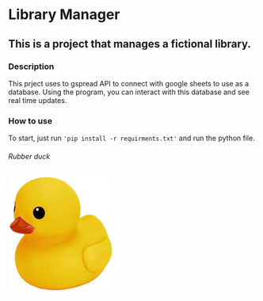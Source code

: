 # Library Manager

## This is a project that manages a fictional library.

### Description

This prject uses to gspread API to connect with google sheets to use as a database. Using the program, you can interact with this database and see real time updates.

### How to use

To start, just run `'pip install -r requirments.txt'` and run the python file.

###### Rubber duck 
![rubber duck](./duck.png "A duck made out of rubber")